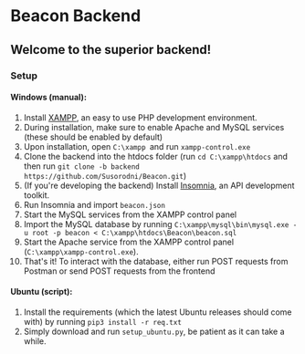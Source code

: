 # Beacon Backend
## Welcome to the superior backend!
### Setup
#### Windows (manual):
1. Install <a href="https://www.apachefriends.org/index.html">XAMPP</a>, an easy to use PHP development environment.
2. During installation, make sure to enable Apache and MySQL services (these should be enabled by default)
3. Upon installation, open `C:\xampp `and run `xampp-control.exe`
4. Clone the backend into the htdocs folder (run `cd C:\xampp\htdocs` and then run `git clone -b backend https://github.com/Susorodni/Beacon.git`)
5. (If you're developing the backend) Install <a href="http://insomnia.rest/download/">Insomnia</a>, an API development toolkit.
6. Run Insomnia and import `beacon.json`
7.  Start the MySQL services from the XAMPP control panel
8. Import the MySQL database by running `C:\xampp\mysql\bin\mysql.exe -u root -p beacon < C:\xampp\htdocs\Beacon\beacon.sql`
9. Start the Apache service from the XAMPP control panel (`C:\xampp\xampp-control.exe`).
10. That's it! To interact with the database, either run POST requests from Postman or send POST requests from the frontend

#### Ubuntu (script):
1. Install the requirements (which the latest Ubuntu releases should come with) by running `pip3 install -r req.txt`
2. Simply download and run `setup_ubuntu.py`, be patient as it can take a while.
